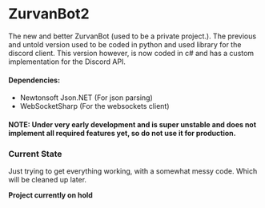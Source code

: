 # ZurvanBot2
The new and better ZurvanBot (used to be a private project.).
The previous and untold version used to be coded in python and used library
for the discord client. This version however, is now coded in c# and has
a custom implementation for the Discord API.

#### Dependencies:
- Newtonsoft Json.NET (For json parsing)
- WebSocketSharp (For the websockets client)

#### NOTE: Under very early development and is super unstable and does not implement all required features yet, so do not use it for production.

### Current State
Just trying to get everything working, with a somewhat messy code. Which will be cleaned up later.

**Project currently on hold**
